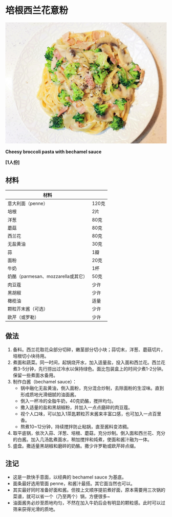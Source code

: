 # 培根西兰花意粉

![](https://github.com/NiborPolaris/Recipes/blob/master/Images/培根西兰花意粉.jpg)

__Cheesy broccoli pasta with bechamel sauce__

__[1人份]__

## 材料

| 材料 |   |
| --- | --- |
| 意大利面（penne） | 120克 |
| 培根 | 2片 |
| 洋葱 | 80克 |
| 蘑菇 | 80克 |
| 西兰花 | 80克 |
| 无盐黄油 | 30克 |
| 蒜 | 1瓣 |
| 面粉 | 20克 |
| 牛奶 | 1杯 |
| 奶酪（parmesan、mozzarella或其它） | 50克 |
| 肉豆蔻 | 少许 |
| 黑胡椒 | 少许 |
| 橄榄油 | 适量 |
| 颗粒芥末酱（可选） | 少许 |
| 欧芹（或罗勒） | 少许 |

## 做法

1. 备料。西兰花取花朵部分切碎，嫩茎部分切小块；蒜切末，洋葱、蘑菇切片，培根切小块待用。
2. 煮面和蔬菜。同一时间，起锅烧开水，加入适量盐，投入面和西兰花。西兰花煮3-5分钟，先行捞出过冷水以保持绿色。面比包装盒上的时间少煮1-2分钟。保留一些煮面水备用。
3. 制作白酱（bechamel sauce）：
	- 锅中融化无盐黄油，倒入面粉，充分混合炒制，去除面粉的生涩味。直到形成质地光滑细腻的油面酱。
	- 倒入一杯冷的全脂牛奶，40克奶酪，搅拌均匀。
	- 撒入适量的盐和黑胡椒粉，并加入一点点磨碎的肉豆蔻。
	- 视个人口味，可以加入1茶匙颗粒芥末酱来丰富口感，也可加入一点百里香。
	- 熬煮10~12分钟，持续搅拌防止粘锅，直至酱料变浓稠。
3. 取平底锅，依次入蒜、洋葱、培根、蘑菇，充分炒制。倒入面和西兰花、充分的白酱。加入几汤匙煮面水，稍加搅拌和炖煮，使面和酱汁融为一体。
4. 盛盘。撒适量黑胡椒和磨碎的奶酪。撒少许罗勒或欧芹碎点缀。

## 注记

- 这是一款快手意面，以经典的 bechamel sauce 为基底。
- 面条最好选用管面 penne，和酱汁最搭。其它面当然也可以。
- 其实最好同时准备好面和酱。但按上文顺序提前煮好面，原本需要用三次锅的菜谱，就可以省一个（乃至两个）锅，方便很多~
- 油面酱务必炒至质地均匀，不然在加入牛奶后会有明显的颗粒感。此时可以过筛来获得光滑的质地。